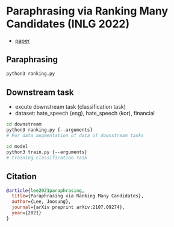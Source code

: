 # Paraphrasing via Ranking Many Candidates (INLG 2022)
- [paper](https://arxiv.org/pdf/2107.09274.pdf)

## Paraphrasing
```bash
python3 ranking.py
```

## Downstream task
- excute downstream task (classification task)
- dataset: hate_speech (eng), hate_speech (kor), financial
```bash
cd downstream
python3 ranking.py {--arguments}
# For data augmentation of data of downstream tasks

cd model
python3 train.py {--arguments}
# training classification task
```

## Citation

```bibtex
@article{lee2021paraphrasing,
  title={Paraphrasing via Ranking Many Candidates},
  author={Lee, Joosung},
  journal={arXiv preprint arXiv:2107.09274},
  year={2021}
}
```